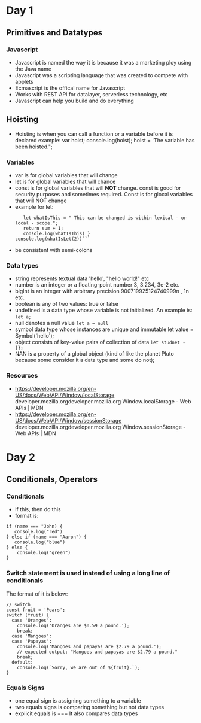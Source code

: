 # Day 1
## Primitives and Datatypes 
### Javascript 
- Javascript is named the way it is because it was a marketing ploy using the Java name 
- Javascript was a scripting language that was created to compete with applets
- Ecmascript is the offical name for Javascript
- Works with REST API for datalayer, serverless technology, etc
- Javascript can help you build and do everything 
## Hoisting 
- Hoisting is when you can call a function or a variable before it is declared
example:
var hoist;
console.log(hoist);
hoist = 'The variable has been hoisted.";
### Variables
- var is for global variables that will change
- let is for global variables that will chance
- const is for global variables that will **NOT** change. const is good for security purposes and sometimes required. Const is for glocal variables that will NOT change
- example for let:
  ```function WhatIsLet(sum) {
     let whatIsThis = " This can be changed is within lexical - or local - scope.";
     return sum + 1;  
     console.log(whatIsThis) }
  console.log(whatIsLet(2))```
- be consistent with semi-colons
### Data types
- string represents textual data	'hello', "hello world!" etc
- number is an integer or a floating-point number	3, 3.234, 3e-2 etc.
- bigInt is an integer with arbitrary precision	900719925124740999n , 1n etc.
- boolean	is any of two values: true or false
- undefined	is a data type whose variable is not initialized. An example is:
```let a;```
- null denotes a null value	```let a = null```
- symbol data type whose instances are unique and immutable	let value = Symbol('hello');
- object consists of key-value pairs of collection of data	``let studnet - {};``
- NAN is a property of a global object (kind of like the planet Pluto because some consider it a data type and some do not);
### Resources
- https://developer.mozilla.org/en-US/docs/Web/API/Window/localStorage 
developer.mozilla.orgdeveloper.mozilla.org
Window.localStorage - Web APIs | MDN
- https://developer.mozilla.org/en-US/docs/Web/API/Window/sessionStorage
developer.mozilla.orgdeveloper.mozilla.org
Window.sessionStorage - Web APIs | MDN

# Day 2
## Conditionals, Operators
### Conditionals
- if this, then do this 
- format is:
```
if (name === "John) {
   console.log("red")
} else if (name === "Aaron") {
   console.log("blue")
} else {
    console.log("green")
}
```
### Switch statement is used instead of using a long line of conditionals
The format of it is below:
```
// switch
const fruit = 'Pears';
switch (fruit) {
  case 'Oranges':
    console.log('Oranges are $0.59 a pound.');
    break;
  case 'Mangoes':
  case 'Papayas':
    console.log('Mangoes and papayas are $2.79 a pound.');
    // expected output: "Mangoes and papayas are $2.79 a pound."
    break;
  default:
    console.log(`Sorry, we are out of ${fruit}.`);
}
```
### Equals Signs 
- one equal sign is assigning something to a variable
- two equals signs is comparing something but not data types  
- explicit equals is === 
It also compares data types

